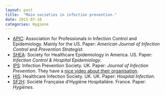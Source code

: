 ```yaml
---
layout: post
title:  "Main societies in infection prevention."
date: 2015-07-10 
categories: Hygiene
---
```


- [APIC](http://apic.org/): Association for Professionals in Infection Control and Epidemiology. Mainly for the US. Paper: *American Journal of Infection Control* and *Prevention Strategist*.
- [SHEA](http://www.shea-online.org/): Society for Healthcare Epidemiology in America. US. Paper: *Infection Control & Hospital Epidemiology*.
- [IPS](http://www.ips.uk.net/): Infection Prevention Society. UK. Paper: *Journal of Infection Prevention*. They have a [nice video about their organisation](https://www.youtube.com/watch?t=251&v=qh5Pjf9n3us).
- [HIS](www.his.org.uk): Healthcare Infection Society. UK. UK. Paper: *Hospital Infection*.
- [SF2H](http://www.sf2h.net/): Société Française d’Hygiène Hospitalière. France. Paper: *Hygiènes*.

